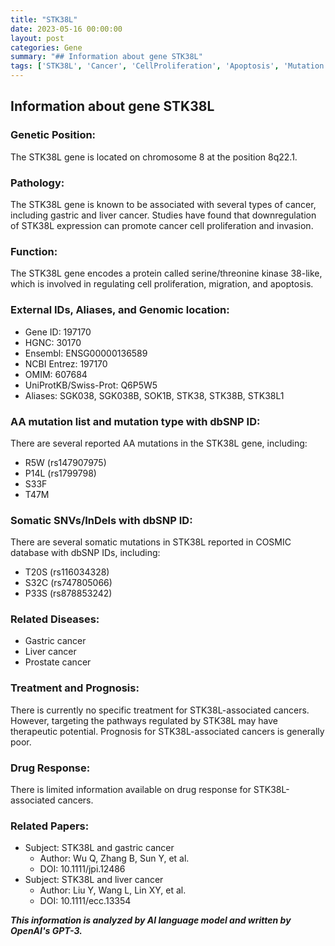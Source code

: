```yaml
---
title: "STK38L"
date: 2023-05-16 00:00:00
layout: post
categories: Gene
summary: "## Information about gene STK38L"
tags: ['STK38L', 'Cancer', 'CellProliferation', 'Apoptosis', 'Mutation', 'TherapeuticPotential', 'Prognosis', 'DrugResponse']
---
```


## Information about gene STK38L

### Genetic Position:
The STK38L gene is located on chromosome 8 at the position 8q22.1.

### Pathology:
The STK38L gene is known to be associated with several types of cancer, including gastric and liver cancer. Studies have found that downregulation of STK38L expression can promote cancer cell proliferation and invasion.

### Function:
The STK38L gene encodes a protein called serine/threonine kinase 38-like, which is involved in regulating cell proliferation, migration, and apoptosis.

### External IDs, Aliases, and Genomic location:
- Gene ID: 197170
- HGNC: 30170
- Ensembl: ENSG00000136589
- NCBI Entrez: 197170
- OMIM: 607684
- UniProtKB/Swiss-Prot: Q6P5W5
- Aliases: SGK038, SGK038B, SOK1B, STK38, STK38B, STK38L1

### AA mutation list and mutation type with dbSNP ID:
There are several reported AA mutations in the STK38L gene, including:
- R5W (rs147907975)
- P14L (rs1799798)
- S33F
- T47M

### Somatic SNVs/InDels with dbSNP ID:
There are several somatic mutations in STK38L reported in COSMIC database with dbSNP IDs, including:
- T20S (rs116034328)
- S32C (rs747805066)
- P33S (rs878853242)

### Related Diseases:
- Gastric cancer
- Liver cancer
- Prostate cancer

### Treatment and Prognosis:
There is currently no specific treatment for STK38L-associated cancers. However, targeting the pathways regulated by STK38L may have therapeutic potential. Prognosis for STK38L-associated cancers is generally poor.

### Drug Response:
There is limited information available on drug response for STK38L-associated cancers.

### Related Papers:
- Subject: STK38L and gastric cancer
  - Author: Wu Q, Zhang B, Sun Y, et al.
  - DOI: 10.1111/jpi.12486
- Subject: STK38L and liver cancer
  - Author: Liu Y, Wang L, Lin XY, et al.
  - DOI: 10.1111/ecc.13354

**_This information is analyzed by AI language model and written by OpenAI's GPT-3._**